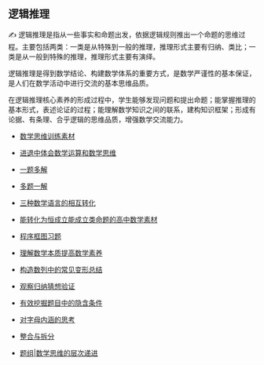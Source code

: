 ## 逻辑推理

:writing_hand:  逻辑推理是指从一些事实和命题出发，依据逻辑规则推出一个命题的思维过程。主要包括两类：一类是从特殊到一般的推理，推理形式主要有归纳、类比；一类是从一般到特殊的推理，推理形式主要有演绎。

逻辑推理是得到数学结论、构建数学体系的重要方式，是数学严谨性的基本保证，是人们在数学活动中进行交流的基本思维品质。

在逻辑推理核心素养的形成过程中，学生能够发现问题和提出命题；能掌握推理的基本形式，表述论证的过程；能理解数学知识之间的联系，建构知识框架；形成有论据、有条理、合乎逻辑的思维品质，增强数学交流能力。

* <a     href="https://www.cnblogs.com/wanghai0666/p/8674188.html  "  target="_blank" >数学思维训练素材</a>

* <a     href="https://www.cnblogs.com/wanghai0666/p/7654764.html  "  target="_blank" >进退中体会数学运算和数学思维</a>  

 * <a     href=" https://www.cnblogs.com/wanghai0666/p/8574955.html "  target="_blank" >一题多解</a>  

* <a     href=" https://www.cnblogs.com/wanghai0666/p/9434559.html "  target="_blank" >多题一解</a>  

 * <a     href=" https://www.cnblogs.com/wanghai0666/p/9133705.html "  target="_blank" >三种数学语言的相互转化   </a>  

* <a     href=" https://www.cnblogs.com/wanghai0666/p/8949257.html "  target="_blank" >能转化为恒成立能成立类命题的高中数学素材</a>  

 * <a     href=" https://www.cnblogs.com/wanghai0666/p/6603342.html "  target="_blank" >程序框图习题  </a>  

* <a     href=" https://www.cnblogs.com/wanghai0666/p/6690376.html "  target="_blank" >理解数学本质提高数学素养   </a>  

 * <a     href=" https://www.cnblogs.com/wanghai0666/p/10182054.html  "  target="_blank" >构造数列中的常见变形总结</a>  

* <a     href=" https://www.cnblogs.com/wanghai0666/p/11155735.html "  target="_blank" >观察归纳猜想验证</a>
  

 * <a  href="https://www.cnblogs.com/wanghai0666/p/9070592.html "  target="_blank">有效挖掘题目中的隐含条件</a> 

 * <a  href="https://www.cnblogs.com/wanghai0666/p/10699703.html "  target="_blank">对字母内涵的思考</a>

 * <a href="https://www.cnblogs.com/wanghai0666/p/11742891.html"  target="_blank">整合与拆分</a>  

*  <a  href="https://www.cnblogs.com/wanghai0666/p/12989251.html"  target="_blank">题组|数学思维的层次递进</a> 
